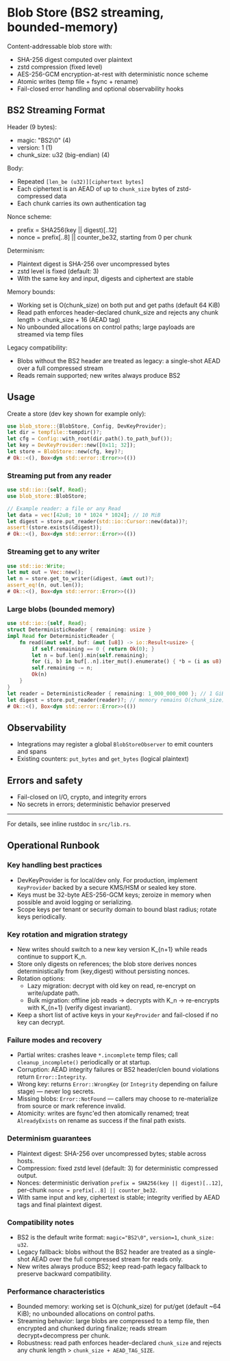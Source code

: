 # Blob Store (BS2 streaming, bounded-memory)

Content-addressable blob store with:
- SHA-256 digest computed over plaintext
- zstd compression (fixed level)
- AES-256-GCM encryption-at-rest with deterministic nonce scheme
- Atomic writes (temp file + fsync + rename)
- Fail-closed error handling and optional observability hooks

## BS2 Streaming Format
Header (9 bytes):
- magic: "BS2\0" (4)
- version: 1 (1)
- chunk_size: u32 (big-endian) (4)

Body:
- Repeated `[len_be (u32)][ciphertext bytes]`
- Each ciphertext is an AEAD of up to `chunk_size` bytes of zstd-compressed data
- Each chunk carries its own authentication tag

Nonce scheme:
- prefix = SHA256(key || digest)[..12]
- nonce = prefix[..8] || counter_be32, starting from 0 per chunk

Determinism:
- Plaintext digest is SHA-256 over uncompressed bytes
- zstd level is fixed (default: 3)
- With the same key and input, digests and ciphertext are stable

Memory bounds:
- Working set is O(chunk_size) on both put and get paths (default 64 KiB)
- Read path enforces header-declared chunk_size and rejects any chunk length > chunk_size + 16 (AEAD tag)
- No unbounded allocations on control paths; large payloads are streamed via temp files

Legacy compatibility:
- Blobs without the BS2 header are treated as legacy: a single-shot AEAD over a full compressed stream
- Reads remain supported; new writes always produce BS2

## Usage

Create a store (dev key shown for example only):

```rust
use blob_store::{BlobStore, Config, DevKeyProvider};
let dir = tempfile::tempdir()?;
let cfg = Config::with_root(dir.path().to_path_buf());
let key = DevKeyProvider::new([0x11; 32]);
let store = BlobStore::new(cfg, key)?;
# Ok::<(), Box<dyn std::error::Error>>(())
```

### Streaming put from any reader

```rust
use std::io::{self, Read};
use blob_store::BlobStore;

// Example reader: a file or any Read
let data = vec![42u8; 10 * 1024 * 1024]; // 10 MiB
let digest = store.put_reader(std::io::Cursor::new(data))?;
assert!(store.exists(&digest));
# Ok::<(), Box<dyn std::error::Error>>(())
```

### Streaming get to any writer

```rust
use std::io::Write;
let mut out = Vec::new();
let n = store.get_to_writer(&digest, &mut out)?;
assert_eq!(n, out.len());
# Ok::<(), Box<dyn std::error::Error>>(())
```

### Large blobs (bounded memory)

```rust
use std::io::{self, Read};
struct DeterministicReader { remaining: usize }
impl Read for DeterministicReader {
    fn read(&mut self, buf: &mut [u8]) -> io::Result<usize> {
        if self.remaining == 0 { return Ok(0); }
        let n = buf.len().min(self.remaining);
        for (i, b) in buf[..n].iter_mut().enumerate() { *b = (i as u8).wrapping_mul(37).wrapping_add(11); }
        self.remaining -= n;
        Ok(n)
    }
}
let reader = DeterministicReader { remaining: 1_000_000_000 }; // 1 GiB
let digest = store.put_reader(reader)?; // memory remains O(chunk_size)
# Ok::<(), Box<dyn std::error::Error>>(())
```

## Observability
- Integrations may register a global `BlobStoreObserver` to emit counters and spans
- Existing counters: `put_bytes` and `get_bytes` (logical plaintext)

## Errors and safety
- Fail-closed on I/O, crypto, and integrity errors
- No secrets in errors; deterministic behavior preserved

---
For details, see inline rustdoc in `src/lib.rs`.



## Operational Runbook

### Key handling best practices
- DevKeyProvider is for local/dev only. For production, implement `KeyProvider` backed by a secure KMS/HSM or sealed key store.
- Keys must be 32-byte AES-256-GCM keys; zeroize in memory when possible and avoid logging or serializing.
- Scope keys per tenant or security domain to bound blast radius; rotate keys periodically.

### Key rotation and migration strategy
- New writes should switch to a new key version K_{n+1} while reads continue to support K_n.
- Store only digests on references; the blob store derives nonces deterministically from (key,digest) without persisting nonces.
- Rotation options:
  - Lazy migration: decrypt with old key on read, re-encrypt on write/update path.
  - Bulk migration: offline job reads → decrypts with K_n → re-encrypts with K_{n+1} (verify digest invariant).
- Keep a short list of active keys in your `KeyProvider` and fail-closed if no key can decrypt.

### Failure modes and recovery
- Partial writes: crashes leave `*.incomplete` temp files; call `cleanup_incomplete()` periodically or at startup.
- Corruption: AEAD integrity failures or BS2 header/clen bound violations return `Error::Integrity`.
- Wrong key: returns `Error::WrongKey` (or `Integrity` depending on failure stage) — never log secrets.
- Missing blobs: `Error::NotFound` — callers may choose to re-materialize from source or mark reference invalid.
- Atomicity: writes are fsync'ed then atomically renamed; treat `AlreadyExists` on rename as success if the final path exists.

### Determinism guarantees
- Plaintext digest: SHA-256 over uncompressed bytes; stable across hosts.
- Compression: fixed zstd level (default: 3) for deterministic compressed output.
- Nonces: deterministic derivation `prefix = SHA256(key || digest)[..12]`, per-chunk `nonce = prefix[..8] || counter_be32`.
- With same input and key, ciphertext is stable; integrity verified by AEAD tags and final plaintext digest.

### Compatibility notes
- BS2 is the default write format: `magic="BS2\0"`, `version=1`, `chunk_size: u32`.
- Legacy fallback: blobs without the BS2 header are treated as a single-shot AEAD over the full compressed stream for reads only.
- New writes always produce BS2; keep read-path legacy fallback to preserve backward compatibility.

### Performance characteristics
- Bounded memory: working set is O(chunk_size) for put/get (default ~64 KiB); no unbounded allocations on control paths.
- Streaming behavior: large blobs are compressed to a temp file, then encrypted and chunked during finalize; reads stream decrypt+decompress per chunk.
- Robustness: read path enforces header-declared `chunk_size` and rejects any chunk length > `chunk_size + AEAD_TAG_SIZE`.
